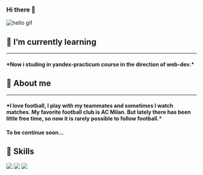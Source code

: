### Hi there 👋

<img src="https://github.com/G28XYZ/G28XYZ/blob/main/images/download.gif" alt="hello gif">

<!--
**G28XYZ/G28XYZ** is a ✨ _special_ ✨ repository because its `README.md` (this file) appears on your GitHub profile.

Here are some ideas to get you started:

- 🔭 I’m currently working on ...
- 👯 I’m looking to collaborate on ...
- 🤔 I’m looking for help with ...
- 📫 How to reach me: ...
- 😄 Pronouns: ...
- ⚡ Fun fact: ...
-->

## 🌱 I’m currently learning

---

#### \*Now i studing in yandex-practicum course in the direction of web-dev.\*

## 📜 About me

---

#### \*I love football, I play with my teammates and sometimes I watch matches. My favorite football club is AC Milan. But lately there has been little free time, so now it is rarely possible to follow football.\*

#### To be continue soon...

## 🎯 Skills

![](https://img.shields.io/badge/Code-HTML-informational?style=for-the-badge&logo=html5&logoColor=f94f09&color=f94f09)
![](https://img.shields.io/badge/Style-CSS-informational?style=for-the-badge&logo=css3&logoColor=1C49EE&color=1C49EE&labelColor=white)
![](https://img.shields.io/badge/Tools-GitHub-informational?style=for-the-badge&logo=GitHub&logoColor=white&color=8373BC)
